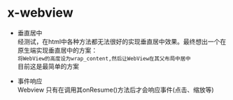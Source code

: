 # x-webview



- 垂直居中    
  经测试，在html中各种方法都无法很好的实现垂直居中效果。最终想出一个在原生端实现垂直居中的方案：    
  `将WebView的高度设为wrap_content,然后让WebView在其父布局中居中`    
  目前这是最简单的方案    
  
  
- 事件响应    
  Webview 只有在调用其onResume()方法后才会响应事件(点击、缩放等)

